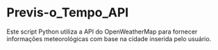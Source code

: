 # Previs-o_Tempo_API
Este script Python utiliza a API do OpenWeatherMap para fornecer informações meteorológicas com base na cidade inserida pelo usuário.
